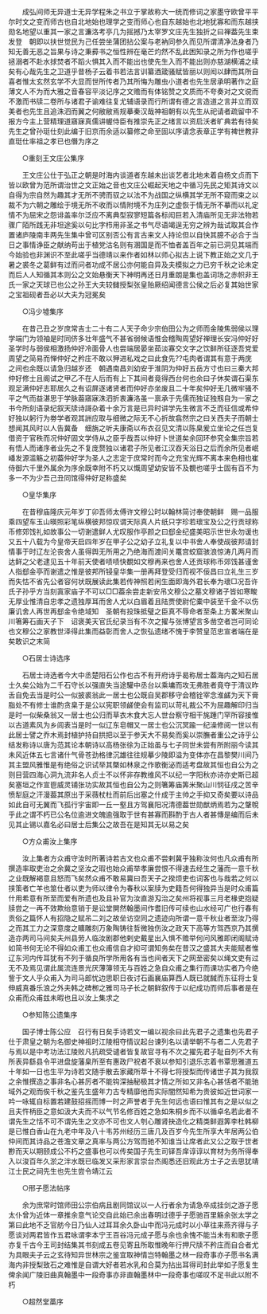 <!-- { "loadSidebar": true } -->
　　成弘间师无异道士无异学程朱之书立于掌故称大一统而修词之家墨守欧曾平平尔时文之变而师古也自北地始也理学之变而师心也自东越始也北地犹寡和而东越挟勋名地望以重其一家之言濂洛考亭几为摇撼乃太宰罗文庄先生独折之曰禅葢先生束发登　朝即以扶世觉民为己任尝坐蒲团拈公案与老衲同参久而见所谓清净法身者乃知无善无恶之旨果与诗之秉彛书之恒性辨在毫芒灼然不乱此困知录之所为作也嗟乎拯溺者不赴水捄焚者不蹈火惧其入而不能出也使先生入而不能出则亦慈湖横浦之续矣有心哉先生之卫道乎昔杨子云着书若法言训纂酒箴骚赋皆丽以则闳以肆而其所自喜者惟太玄然玄学不大显而世所传者乃其所悔为雕虫小道者也先生居承明著作之庭薄文人不为而大雅之音春容平淡记序之文赡而有体铭赞之文质而不夸奏对之文谠而不激而书牍二卷所与诸君子谕难往复尤辅语录而行所谓有德之言造道之言并立而双美者也先生且追洙泗而翼之何敝敝焉规摹秦汉哉神祖朝有以先生从祀请者疏留中不报方今主上营精理道窹寐真儒讲幄侍臣有推崇先正之绪言以资启沃者旷典若有待矣先生之曾孙珽仕刻此编于旧京而余适以纂修之命至固以序请念表章正学有裨世教非直珽仕率祖之孝已也僭为序之 

　　○重刻王文庄公集序 

　　王文庄公仕于弘正之朝是时海内谈道者东越未出谈艺者北地未着自杨文贞而下皆以欧曾为范所谓治世之文正始之音也文庄公崛起天地之中循习先民之矩其诗文以自得为宗自然为趣其才无所不骋而驭之以法不为战国之纵横其学无所不窥而束之以裁不为六朝之雕绘于境无所不收而以情附境不为庄列之虚恢于情无所不摹而以礼定情不为屈宋之怨诽盖率尔泛应不离典型寂寥短篇各标闳巨若入清庙所见无非法物若骤广陌所践无非坦途奚以句比字栉用非圣之书气尽语竭逞无穷之辨为哉试取其合作置诸庐陵南丰两先生集中曾可区别否公有言古来文人持论但以自快其臆不必合于当日之事情诤臣之献纳苟出于植党沽名则有溷国是而不恤者盖百年之前已洞见其端而今始验也非渊识不至此嗟乎当德靖以来作者如林以师心拟古上说下教正始之文几于暑之裘冬之葛鲜有过而问者功成不居公亦何能自异及夫模拟之力已穷千秋之论未定而后人人知循其本则公之文始悬衡天下神明再还日月重朗是集也盖词场之赤帜非王氏一家之天球已也公之孙王大夫较雠授梨张皇贻厥绍闻德言公侯之后必复其始世家之宝祖砚者吾必以大夫为冠冕矣 

　　○冯少墟集序 

　　在昔己丑之岁庶常吉士二十有二人天子命少宗伯田公为之师而金陵焦弱侯以理学端门为领袖是时同侪多壮年盛气不甚省弱候语惟会稽陶周望好禅理长安冯仲好好圣学时与弱侯相激扬仲好冷面骨人也尝端居晏坐茹淡寡交文字之饮鲜所征逐吾党爱周望之简易而惮仲好之矜庄不敢以狎进私戏之曰此食先??屯肉者谓其有意于两庑之间也余既以请急归越岁还　朝遇南昌刘幼安于淮阴为仲好五岳方寸也曰三秦大邦仲好修士且阁试之甲乙不在人后而有上下其间者竟得西台何也余曰子休矣谓石渠东观足满仲好志耶居久之有诏屏逐诸贤者而仲好亦坐废且二十年矣仲好无几微牢骚不平之气而益湛思于学脉葢窹寐洙泗折衷濂洛虽一禀承于先儒而独证独剏自为一家之书今所刻语录纪叙天牍诗謌杂着十余万言是已异时讲学先生微言不乏而征信或希仲好独以躬行为劵学者观其詶应取与细微之际无不心折故翕然宗之曰关西夫子而朝士想闻其风时以人告冀备　细旃之听夫康斋以布衣召见文清以陈臬爰立坐论之任岂复借资于官秩而况仲好固文学侍从之臣乎哉吾以仲好卜世道矣余回环参究全集宗旨若有悟人而诸序者业先之不复庞赘独以诸君子所见者江汉吞天浴日之后而余所见者岷嶓发源滥觞之初葢仲好学为圣人之志定于庶常时而今之充宝光辉不离本来色相也崔侍御六千里外属余为序余既幸附不朽又以慨周望幼安皆不及覩也嗟乎士固有百不为多一不为少吾己丑同馆得仲好足称盛矣 

　　○皇华集序 

　　在昔穆庙隆庆元年岁丁卯吾师太傅许文穆公时以翰林简讨奉使朝鲜　赐一品服乘四望车玉山暎照彩笔纵横彼邦惊叹谓天际真人片纸只字珍若瓌宝及公之行贡球称币修郊饯礼如故事公一切谢遣鲜人尤叹服作亭颜之曰郄金纪盛美昭示世世永勿谖也又五十八载为今皇帝天启四年岁在甲子公之幼子立礼复以中书舍人奉使觇彼邦请封情事于时辽左沦丧舍人虽得舆无所用之乃绝海而渡间关鼍宫蛟窟骇浪惊涛几两月而达鲜之父老逮见五十年前天使者啧啧快覩如文穆再来也舍人还贡球称币郊饯甚谨舍人指郄金亭而谢遣之惟是彼邦所锓皇华集一册再拜登受归而视不佞昌曰立礼生三岁而失怙不省先公者容何状既展读此集若传神照若闲生面即海外君长奉为瓌□况吾许氏子孙乎方当刻寘家庙子不可以□□葢余尝走新安吊文穆公之墓文穆诸子皆如寒畯无厚业惟清自忠孝之遗独厚耳而舍人尤以白眉着且陆贾使尉佗橐中装至千金不以伤廉讥舍人再世再郄金令绝域知　圣朝有投珠抵璧之臣真不辱命者至条上方畧米聚山川箸筹石画天子下　诏褒美天官氏纪录当有不次之擢与张博望言多凿空者岂可同论也文穆公之家教世泽得此集而益彰而舍人之恢弘遗绪不愧于李赞皇范忠宣者端在是矣敢识之末简 

　　○石居士诗选序 

　　石居士诗选者今大中丞楚阳石公作也古不有开府诗乎曷称居士葢海内之知石居士久矣公始为二千石守长以强直失当途驩中丞台以乘墉而攻无弗胜者竟夺于清议昨舌自免去当是时公一似披裘翁此一居士也公既自吴郡移守会稽铨宰念淮鹾为天下膏脂处不有修士谁酌贪臬于是公以宪职领鹾使会有监司以苛礼裁公不为屈趣解印归当是时一似柴桑翁又一居士也公归而草衣木食大忘人世台察守相干旄踵门罕所容接惟以古道素风为乡闾表当是时一似辽东皂帽又一居士也公沉冥踰一纪澡修阅一世以有此居士譬之乔木焉封植护持自拱把以至于参天大不易矣而奚以崇膴者重公之诗乎公结发称诗以唐为范其论本朝诗以高杨张徐为正始虽与七子同世未尝有所附丽今读其未风近体五七言诸什气骨苍劲格律沉雄往往规摹少陵即溢为变体亦在昌黎樊川间乃其主盟风雅惟是有绝俗之识试举其槩如林泉之作歌衡泌而适考盘故其恒也自公为之则目营四海心洞九流非名人贞士不以怀非存教维风不以纪一字阳秋亦诗亦史斯已超矣塞垣之作宣鬯威灵铺张功实故其恒也自公为之则箸筹庙筭米聚山川悯征戌之苦辛愤犁庭之汗漫葢其原出于采薇杖杜而前后出塞之什成于主帅之手抑又奇矣要以诗品如此自可无翼而飞孤行宇宙即一丘一壑且方驾襄阳况清德葢世勋猷炳焉若为之鞶帨乎此之谓不朽已公名位逾进文魄逾强取于世有甚寡而斟酌于古人者甚慱是编而后未见其止锡以嘉名必曰居士后集公之故吾在是知其无以易之矣 

　　○方众甫汝上集序 

　　汝上集者方众甫守汝时所著诗若古文也众甫不尝剌冀乎独称汝何也凡众甫有所撰造率取吏治之余冀之坚汝之瑕也始众甫举孝廉尝恨不得速去经生之藩而一意千秋之业既解褐意且怒而飞矣然众甫不敢易冀曰吾天子之揆烦吏也词客也与哉若之何以挟策者亡羊也筮仕者以吏为师以律令为春秋以案牍为史籍吾何得独异当是时众甫篇什用希意有所至而爱有所遗也及且补官为汝直游刄治之矣州将视事三月老椽吏抱疑牍尝之一再不效欺绐意销于是讼堂閴然翰墨间作耆旧传可续也山水经可广也行春有贡俗之篇怀人有招隐之赋吊二刘之故垒访空同之遗迹向所谓一意千秋业者至汝乃得之而其工力之深意度之矌雕刻万象陶铸往哲微独伤汝之政天下高等方驾西京乃其撰造亦两司马间矣夫州县劳人临汝剧郡他剌史戴星出入惧不赡举何问风雅即闭阁赋诗如简书何无论不得如众甫工也众甫信自才抑可谓知务矣在昔汉之盛其大夫能赋者惟辽东河内传耳犹有不列于循良所学所用各有当也间者天下之网至密矣以绳文吏有过无不及焉见谓此属流连景光厌薄簿领无与百姓之急自众甫之集行而课功实者乃今绝訾于文人乎众甫入为司马郎忧边思职日夜讨石画襄庙算西人既已就馘而东征将士复伸威真番乐浪之外夫韩之碑栁之雅司马子长之朝鲜叙传于以纪成功而师后事者是在众甫而众甫兹未暇也且以汝上集求之 

　　○参知陈公遗集序 

　　国子博士陈公应　召行有日矣手诗若文一编以视余曰此先君子之遗集也先君子仕于肃皇之朝为名御史神祖时江陵相夺情议起台谏列名以请举朝不与者二人先君子与焉以是中考功法江陵败凡抗疏受谴者皆复故官寻有不次之擢先君子耻自列不大有所表异繇县令平进盘旋藩臬所至有惠政尸祝者不衰以参知引退乐志着书覃思雅道五十年如一日也生平为诗若文随手散去家藏所萃十不得七将授梨而传诸世子其为我叙之余惟撰造之事非名心甚厉者不能钩深抽秘极其才情之所如又非名心甚恬者不能驰域外之观而俟千秋之鉴先生盛年力古专精靡他而实际闇然知希为贵彼如近世词家一吟一咏辄自标置若建鼓招摇而博一时之声誉者于先生何远也语曰惟其有之是以似之且夫忤柄臣之意如汲大夫而不以气节名修百姓之急如朱桐乡而不以循卓名若此者不谓先生之恬不可不谓先生之文亦不可也文人刳心雕肾抉造化之精类鲜遐筭李杜韩柳是已惟白香山在九老中年及八十韦苏州经历三唐几及百岁今先生所享大年居两公伯仲间而其诗品之苍澹文章之真率与两公方驾而驰不知谁当让席者此又公之取于世者尠而天以期颐成公不朽之盛事也可以传矣国子先生司铎吾庠谆谆以育材为务所得奉入以浚百年久淤之泮水既已临发又采形家言崇台杰阁悉还旧观此方士子之去思犹靖江士民之祠先生也先生尝令靖江云 

　　○邢子愿法帖序 

　　余为庶常时馆师田公宗伯病且剧同馆议以一人行者余为请急卒成挂剑之游子愿太仆曾为近体一章推余意气论交自此始已余出春明过德乎子愿驰百里觞余张太学之第曰此地不乏官舫今日乃仙人过耳耳余久卧山中而冯元成时以小草往来燕齐得与子愿谈对两君皆作五君咏谓李本宁王百谷冯元成子愿与余也余愧不能当未有和歌子愿亦复千古今王司封结集其书刻成五卷见寄且所取惟晚年行押尺牍不矜庄而自合者尤为具眼夫子云之玄待知异世林宗之鉴宜取神情岂特翰墨之林一段奇事亦子愿书名满海内非授梨致石之难惟是自谓大好者若水乳和合莫为拈出耳得司封此举如子愿复生俾余闻广陵旧曲真翰墨中一段奇事亦非直翰墨林中一段奇事也嗟叹不足书此以附不朽 

　　○超然堂藁序 

